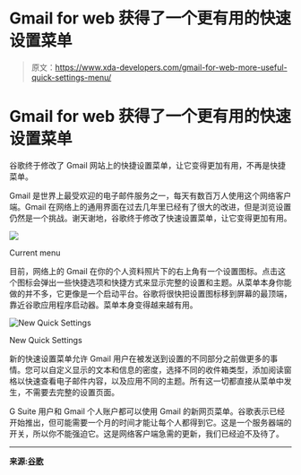 # Gmail for web 获得了一个更有用的快速设置菜单

> 原文：<https://www.xda-developers.com/gmail-for-web-more-useful-quick-settings-menu/>

# Gmail for web 获得了一个更有用的快速设置菜单

谷歌终于修改了 Gmail 网站上的快捷设置菜单，让它变得更加有用，不再是快捷菜单。

Gmail 是世界上最受欢迎的电子邮件服务之一，每天有数百万人使用这个网络客户端。Gmail 在网络上的通用界面在过去几年里已经有了很大的改进，但是浏览设置仍然是一个挑战。谢天谢地，谷歌终于修改了快速设置菜单，让它变得更加有用。

 <picture>![](img/bece589596015931e904bc32286995c8.png)</picture> 

Current menu

目前，网络上的 Gmail 在你的个人资料照片下的右上角有一个设置图标。点击这个图标会弹出一些快捷选项和快捷方式来显示完整的设置和主题。从菜单本身你能做的并不多，它更像是一个启动平台。谷歌将很快把设置图标移到屏幕的最顶端，靠近谷歌应用程序启动器。菜单本身变得越来越有用。

 <picture>![New Quick Settings](img/82ed90c13fd1a5d63c10af3f34dde515.png)</picture> 

New Quick Settings

新的快速设置菜单允许 Gmail 用户在被发送到设置的不同部分之前做更多的事情。您可以自定义显示的文本和信息的密度，选择不同的收件箱类型，添加阅读窗格以快速查看电子邮件内容，以及应用不同的主题。所有这一切都直接从菜单中发生，不需要去完整的设置页面。

G Suite 用户和 Gmail 个人账户都可以使用 Gmail 的新网页菜单。谷歌表示已经开始推出，但可能需要一个月的时间才能让每个人都得到它。这是一个服务器端的开关，所以你不能强迫它。这是网络客户端急需的更新，我们已经迫不及待了。

* * *

**来源:[谷歌](https://gsuiteupdates.googleblog.com/2020/05/new-gmail-quick-settings-optimize-inbox.html)**